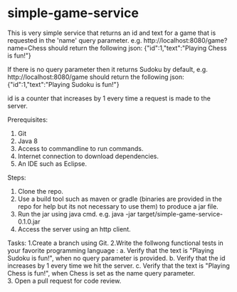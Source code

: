 # simple-game-service
This is very simple service that returns an id and text for a game that is requested in the 'name' query parameter.
e.g. http://localhost:8080/game?name=Chess should return the following json:
{"id":1,"text":"Playing Chess is fun!"}

If there is no query parameter then it returns Sudoku by default, e.g.  http://localhost:8080/game should return the following json:
{"id":1,"text":"Playing Sudoku is fun!"}

id is a counter that increases by 1 every time a request is made to the server.

Prerequisites:
1. Git
2. Java 8
3. Access to commandline to run commands.
4. Internet connection to download dependencies.
5. An IDE such as Eclipse.

Steps:
1. Clone the repo.
2. Use a build tool such as maven or gradle (binaries are provided in the repo for help but its not necessary to use them) to produce a jar file. 
3. Run the jar using java cmd. e.g. java -jar target/simple-game-service-0.1.0.jar
4. Access the server using an http client. 

Tasks:
1.Create a branch using Git.
2.Write the follwong functional tests in your favorite programming language :
    a. Verify that the text is "Playing Sudoku is fun!", when no query parameter is provided.
    b. Verify that the id increases by 1 every time we hit the server.
    c. Verify that the text is "Playing Chess is fun!", when Chess is set as the name query parameter.     
3. Open a pull request for code review.
